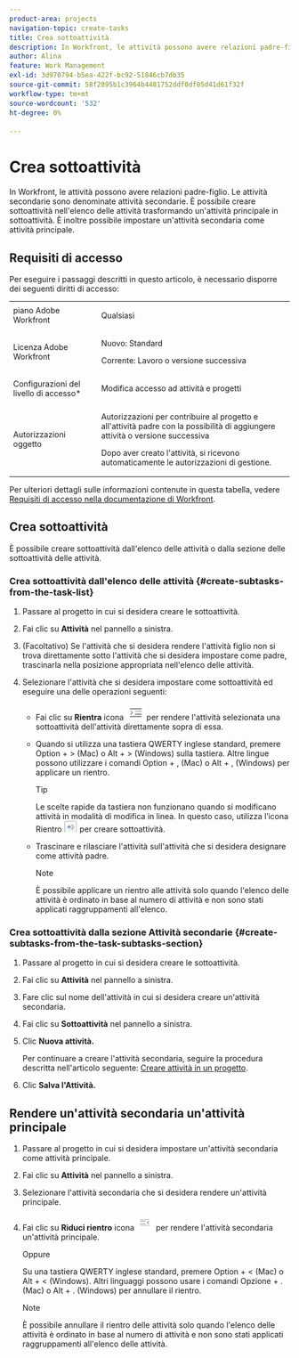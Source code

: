 ```yaml
---
product-area: projects
navigation-topic: create-tasks
title: Crea sottoattività
description: In Workfront, le attività possono avere relazioni padre-figlio. Le attività secondarie sono denominate attività secondarie. È possibile creare sottoattività nell'elenco delle attività trasformando un'attività principale in sottoattività. È inoltre possibile impostare un'attività secondaria come attività principale.
author: Alina
feature: Work Management
exl-id: 3d970794-b5ea-422f-bc92-51846cb7db35
source-git-commit: 58f2895b1c3964b4481752ddf0df05d41d61f32f
workflow-type: tm+mt
source-wordcount: '532'
ht-degree: 0%

---
```


# Crea sottoattività

In Workfront, le attività possono avere relazioni padre-figlio. Le attività secondarie sono denominate attività secondarie. È possibile creare sottoattività nell&#39;elenco delle attività trasformando un&#39;attività principale in sottoattività. È inoltre possibile impostare un&#39;attività secondaria come attività principale.

## Requisiti di accesso

Per eseguire i passaggi descritti in questo articolo, è necessario disporre dei seguenti diritti di accesso:

<table style="table-layout:auto"> 
 <col> 
 <col> 
 <tbody> 
  <tr> 
   <td role="rowheader">piano Adobe Workfront</td> 
   <td> <p>Qualsiasi</p> </td> 
  </tr> 
  <tr> 
   <td role="rowheader">Licenza Adobe Workfront</td> 
   <td> 
   <p>Nuovo: Standard</p>
   <p>Corrente: Lavoro o versione successiva</p> </td> 
  </tr> 
  <tr> 
   <td role="rowheader">Configurazioni del livello di accesso*</td> 
   <td> <p>Modifica accesso ad attività e progetti</p>  </td> 
  </tr> 
  <tr> 
   <td role="rowheader">Autorizzazioni oggetto</td> 
   <td> <p>Autorizzazioni per contribuire al progetto e all'attività padre con la possibilità di aggiungere attività o versione successiva</p> <p>Dopo aver creato l'attività, si ricevono automaticamente le autorizzazioni di gestione.</p>  </td> 
  </tr> 
 </tbody> 
</table>

Per ulteriori dettagli sulle informazioni contenute in questa tabella, vedere [Requisiti di accesso nella documentazione di Workfront](/help/quicksilver/administration-and-setup/add-users/access-levels-and-object-permissions/access-level-requirements-in-documentation.md).

## Crea sottoattività

È possibile creare sottoattività dall&#39;elenco delle attività o dalla sezione delle sottoattività delle attività.

### Crea sottoattività dall&#39;elenco delle attività {#create-subtasks-from-the-task-list}

1. Passare al progetto in cui si desidera creare le sottoattività.
1. Fai clic su **Attività** nel pannello a sinistra.
1. (Facoltativo) Se l&#39;attività che si desidera rendere l&#39;attività figlio non si trova direttamente sotto l&#39;attività che si desidera impostare come padre, trascinarla nella posizione appropriata nell&#39;elenco delle attività.
1. Selezionare l&#39;attività che si desidera impostare come sottoattività ed eseguire una delle operazioni seguenti:

   * Fai clic su **Rientra** icona ![](assets/indent-icon-nwe-33x29.png) per rendere l&#39;attività selezionata una sottoattività dell&#39;attività direttamente sopra di essa.
   * Quando si utilizza una tastiera QWERTY inglese standard, premere Option + > (Mac) o Alt + > (Windows) sulla tastiera. Altre lingue possono utilizzare i comandi Option + , (Mac) o Alt + , (Windows) per applicare un rientro.

     >[!TIP]
     >
     >Le scelte rapide da tastiera non funzionano quando si modificano attività in modalità di modifica in linea. In questo caso, utilizza l’icona Rientro ![](assets/cs1.png) per creare sottoattività.

   * Trascinare e rilasciare l&#39;attività sull&#39;attività che si desidera designare come attività padre.

     >[!NOTE]
     >
     >È possibile applicare un rientro alle attività solo quando l&#39;elenco delle attività è ordinato in base al numero di attività e non sono stati applicati raggruppamenti all&#39;elenco.

### Crea sottoattività dalla sezione Attività secondarie {#create-subtasks-from-the-task-subtasks-section}

1. Passare al progetto in cui si desidera creare le sottoattività.
1. Fai clic su **Attività** nel pannello a sinistra.
1. Fare clic sul nome dell&#39;attività in cui si desidera creare un&#39;attività secondaria.
1. Fai clic su **Sottoattività** nel pannello a sinistra.
1. Clic **Nuova attività.**

   Per continuare a creare l&#39;attività secondaria, seguire la procedura descritta nell&#39;articolo seguente: [Creare attività in un progetto](../../../manage-work/tasks/create-tasks/create-tasks-in-project.md).

1. Clic **Salva l&#39;Attività.**

## Rendere un&#39;attività secondaria un&#39;attività principale

1. Passare al progetto in cui si desidera impostare un&#39;attività secondaria come attività principale.
1. Fai clic su **Attività** nel pannello a sinistra.
1. Selezionare l&#39;attività secondaria che si desidera rendere un&#39;attività principale.
1. Fai clic su **Riduci rientro** icona ![](assets/outdent-icon-nwe-31x29.png) per rendere l&#39;attività secondaria un&#39;attività principale.

   Oppure

   Su una tastiera QWERTY inglese standard, premere Option + &lt; (Mac) o Alt + &lt; (Windows). Altri linguaggi possono usare i comandi Opzione + . (Mac) o Alt + . (Windows) per annullare il rientro.

   >[!NOTE]
   >
   >È possibile annullare il rientro delle attività solo quando l&#39;elenco delle attività è ordinato in base al numero di attività e non sono stati applicati raggruppamenti all&#39;elenco delle attività.
